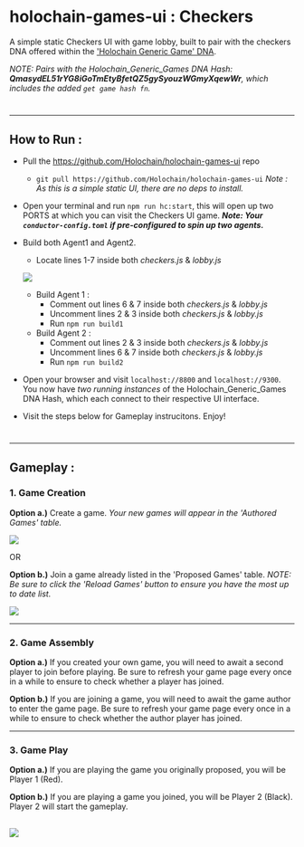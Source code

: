 # holochain-games-ui : Checkers
A simple static Checkers UI with game lobby, built to pair with the checkers DNA offered within the ['Holochain Generic Game' DNA](https://github.com/willemolding/generic-game-holochain).

*NOTE: Pairs with the Holochain_Generic_Games DNA Hash:  **QmasydEL51rYG8iGoTmEtyBfetQZ5gySyouzWGmyXqewWr**, which includes the added `get game hash fn`.*

#
---
## How to Run :
- Pull the https://github.com/Holochain/holochain-games-ui repo
    - `git pull https://github.com/Holochain/holochain-games-ui`
    *Note : As this is a simple static UI, there are no deps to install.*
  
- Open your terminal and run `npm run hc:start`, this will open up two PORTS at which you can visit the Checkers UI game.
   _**Note: Your `conductor-config.toml` if pre-configured to spin up two agents.**_

- Build both Agent1 and Agent2.
    - Locate lines 1-7 inside both *checkers.js* & *lobby.js*
    
    ![](https://i.imgur.com/85KGip3.png)
    
    - Build Agent 1 : 
        - Comment out lines 6 & 7 inside both *checkers.js* & *lobby.js*
        - Uncomment lines 2 & 3 inside both *checkers.js* & *lobby.js*
        - Run `npm run build1`
    - Build Agent 2 : 
        - Comment out lines 2 & 3 inside both *checkers.js* & *lobby.js*
        - Uncomment lines 6 & 7 inside both *checkers.js* & *lobby.js*
        - Run `npm run build2`

- Open your browser and visit `localhost://8800` and `localhost://9300`. You now have *two running instances* of the Holochain_Generic_Games DNA Hash, which each connect to their respective UI interface.

- Visit the steps below for Gameplay instrucitons.  Enjoy!
#
---
## Gameplay :

### 1. Game Creation

**Option a.)** Create a game.
*Your new games will appear in the 'Authored Games' table.*

![](https://i.imgur.com/EcGTtH8.png)

OR

**Option b.)** Join a game already listed in the 'Proposed Games' table.
*NOTE: Be sure to click the 'Reload Games' button to ensure you have the most up to date list.*

![](https://i.imgur.com/bcxsXSJ.png)

---
### 2. Game Assembly

**Option a.)** If you created your own game, you will need to await a second player to join before playing. Be sure to refresh your game page every once in a while to ensure to check whether a player has joined.

**Option b.)** If you are joining a game, you will need to await the game author to enter the game page. Be sure to refresh your game page every once in a while to ensure to check whether the author player has joined.

---
### 3. Game Play

**Option a.)** If you are playing the game you originally proposed, you will be Player 1 (Red).

**Option b.)** If you are playing a game you joined, you will be Player 2 (Black). Player 2 will start the gameplay.

![](https://i.imgur.com/1Se7Li2.jpg)
---
